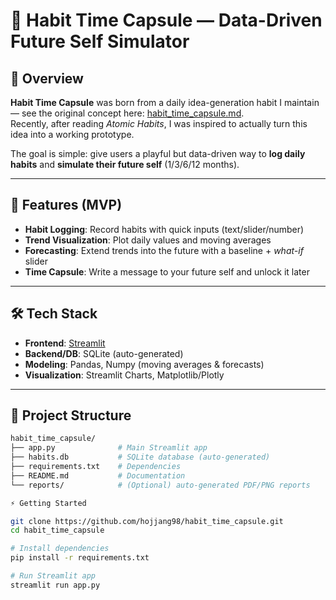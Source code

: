 # 🧠 Habit Time Capsule — Data-Driven Future Self Simulator  

## 📌 Overview  
**Habit Time Capsule** was born from a daily idea-generation habit I maintain — see the original concept here: [habit_time_capsule.md](https://github.com/hojjang98/ideas/blob/main/self-insight/habit_time_capsule.md).  
Recently, after reading *Atomic Habits*, I was inspired to actually turn this idea into a working prototype.  

The goal is simple: give users a playful but data-driven way to **log daily habits** and **simulate their future self** (1/3/6/12 months).  

---

## 🚀 Features (MVP)  
- **Habit Logging**: Record habits with quick inputs (text/slider/number)  
- **Trend Visualization**: Plot daily values and moving averages  
- **Forecasting**: Extend trends into the future with a baseline + *what-if* slider  
- **Time Capsule**: Write a message to your future self and unlock it later  

---

## 🛠️ Tech Stack  
- **Frontend**: [Streamlit](https://streamlit.io/)  
- **Backend/DB**: SQLite (auto-generated)  
- **Modeling**: Pandas, Numpy (moving averages & forecasts)  
- **Visualization**: Streamlit Charts, Matplotlib/Plotly  

---

## 📂 Project Structure  
```bash
habit_time_capsule/
├── app.py              # Main Streamlit app
├── habits.db           # SQLite database (auto-generated)
├── requirements.txt    # Dependencies
├── README.md           # Documentation
└── reports/            # (Optional) auto-generated PDF/PNG reports

⚡ Getting Started

git clone https://github.com/hojjang98/habit_time_capsule.git
cd habit_time_capsule

# Install dependencies
pip install -r requirements.txt

# Run Streamlit app
streamlit run app.py

